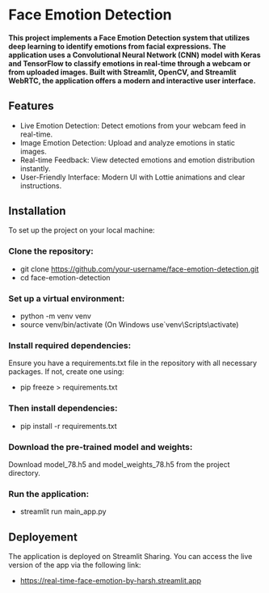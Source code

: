 
# Face Emotion Detection




#### This project implements a Face Emotion Detection system that utilizes deep learning to identify emotions from facial expressions. The application uses a Convolutional Neural Network (CNN) model with Keras and TensorFlow to classify emotions in real-time through a webcam or from uploaded images. Built with Streamlit, OpenCV, and Streamlit WebRTC, the application offers a modern and interactive user interface.
## Features

 - Live Emotion Detection: Detect emotions from your webcam feed in real-time.
 - Image Emotion Detection: Upload and analyze emotions in static images.
 - Real-time Feedback: View detected emotions and emotion distribution instantly.
 - User-Friendly Interface: Modern UI with Lottie animations and clear instructions.

## Installation

To set up the project on your local machine:

### Clone the repository:
- git clone https://github.com/your-username/face-emotion-detection.git
- cd face-emotion-detection

### Set up a virtual environment:
- python -m venv venv
- source venv/bin/activate (On Windows use`venv\Scripts\activate)

### Install required dependencies:
Ensure you have a requirements.txt file in the repository with all necessary packages. If not, create one using:
- pip freeze > requirements.txt

### Then install dependencies:
- pip install -r requirements.txt

### Download the pre-trained model and weights:
Download model_78.h5 and model_weights_78.h5 from the project directory.

### Run the application:
- streamlit run main_app.py
## Deployement
The application is deployed on Streamlit Sharing. You can access the live version of the app via the following link:
- https://real-time-face-emotion-by-harsh.streamlit.app 


